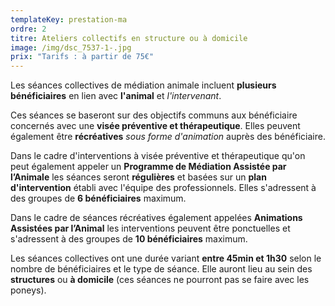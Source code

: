 ```yaml
---
templateKey: prestation-ma
ordre: 2
titre: Ateliers collectifs en structure ou à domicile
image: /img/dsc_7537-1-.jpg
prix: "Tarifs : à partir de 75€"
---
```

Les séances collectives de médiation animale incluent **plusieurs bénéficiaires** en lien avec **l'animal** et *l'intervenant*.

Ces séances se baseront sur des objectifs communs aux bénéficiaire concernés avec une **visée préventive et thérapeutique**. Elles peuvent également être **récréatives** *sous forme d'animation* auprès des bénéficiaire.

Dans le cadre d'interventions à visée préventive et thérapeutique qu'on peut également appeler un **Programme de Médiation Assistée par l’Animale** les séances seront **régulières** et basées sur un **plan d'intervention** établi avec l'équipe des professionnels. Elles s'adressent à des groupes de **6 bénéficiaires** maximum.

Dans le cadre de séances récréatives également appelées **Animations Assistées par l’Animal** les interventions peuvent être ponctuelles et s'adressent à des groupes de **10 bénéficiaires** maximum.

Les séances collectives ont une durée variant **entre 45min et 1h30** selon le nombre de bénéficiaires et le type de séance. Elle auront lieu au sein des **structures** ou **à domicile** (ces séances ne pourront pas se faire avec les poneys).
